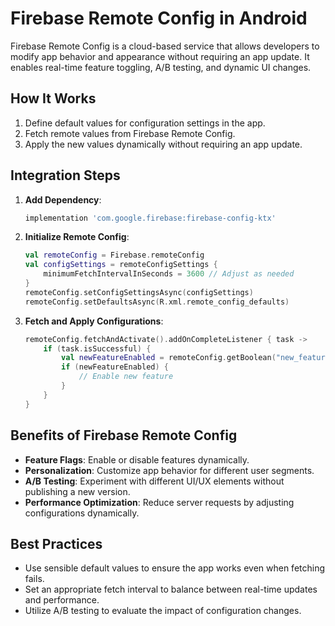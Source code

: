 # Firebase Remote Config in Android

Firebase Remote Config is a cloud-based service that allows developers to modify app behavior and appearance without requiring an app update. It enables real-time feature toggling, A/B testing, and dynamic UI changes.

## How It Works
1. Define default values for configuration settings in the app.
2. Fetch remote values from Firebase Remote Config.
3. Apply the new values dynamically without requiring an app update.

## Integration Steps
1. **Add Dependency**:
   ```gradle
   implementation 'com.google.firebase:firebase-config-ktx'
   ```

2. **Initialize Remote Config**:
   ```kotlin
   val remoteConfig = Firebase.remoteConfig
   val configSettings = remoteConfigSettings {
       minimumFetchIntervalInSeconds = 3600 // Adjust as needed
   }
   remoteConfig.setConfigSettingsAsync(configSettings)
   remoteConfig.setDefaultsAsync(R.xml.remote_config_defaults)
   ```

3. **Fetch and Apply Configurations**:
   ```kotlin
   remoteConfig.fetchAndActivate().addOnCompleteListener { task ->
       if (task.isSuccessful) {
           val newFeatureEnabled = remoteConfig.getBoolean("new_feature_enabled")
           if (newFeatureEnabled) {
               // Enable new feature
           }
       }
   }
   ```

## Benefits of Firebase Remote Config
- **Feature Flags**: Enable or disable features dynamically.
- **Personalization**: Customize app behavior for different user segments.
- **A/B Testing**: Experiment with different UI/UX elements without publishing a new version.
- **Performance Optimization**: Reduce server requests by adjusting configurations dynamically.

## Best Practices
- Use sensible default values to ensure the app works even when fetching fails.
- Set an appropriate fetch interval to balance between real-time updates and performance.
- Utilize A/B testing to evaluate the impact of configuration changes.
